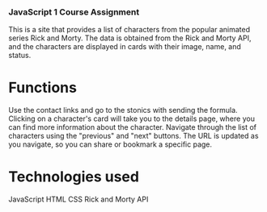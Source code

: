 ### JavaScript 1 Course Assignment

This is a site that provides a list of characters from the popular animated series Rick and Morty. The data is obtained from the Rick and Morty API, and the characters are displayed in cards with their image, name, and status.

# Functions

Use the contact links and go to the stonics with sending the formula.
Clicking on a character's card will take you to the details page, where you can find more information about the character.
Navigate through the list of characters using the "previous" and "next" buttons.
The URL is updated as you navigate, so you can share or bookmark a specific page.

# Technologies used

JavaScript
HTML
CSS
Rick and Morty API
